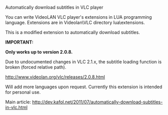 Automatically download subtitles in VLC player

You can write VideoLAN VLC player's extensions in LUA programming language. Extensions are in Videolan\VLC directory lua\extensions. 

This is a modified extension to automatically download subtitles. 


**IMPORTANT:**

**Only works up to version 2.0.8.**

Due to undocumented changes in VLC 2.1.x, the subtitle loading function is broken (forced relative path).


http://www.videolan.org/vlc/releases/2.0.8.html


Will add more languages upon request.
Currently this extension is intended for personal use.

Main article:
http://dev.kafol.net/2011/07/automatically-download-subtitles-in-vlc.html
